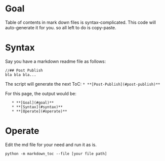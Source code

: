 # Goal

Table of contents in mark down files is syntax-complicated. This code will auto-generate it for you. so all left to do is copy-paste.

# Syntax
Say you have a markdown readme file as follows:

```
//## Post Publish
bla bla bla...
```
The script will generate the next ToC:
`* **[Post-Publish](#post-publish)**`

For this page, the output would be:
```
   * **[Goal](#goal)**
   * **[Syntax](#syntax)**
   * **[Operate](#operate)**
```

# Operate

Edit the md file for your need and run it as is.

```
python -m markdown_toc --file [your file path]
```
